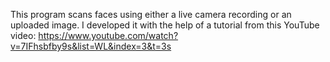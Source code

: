 This program scans faces using either a live camera recording or an uploaded image. I developed it with the help of a tutorial from this YouTube video: https://www.youtube.com/watch?v=7IFhsbfby9s&list=WL&index=3&t=3s
